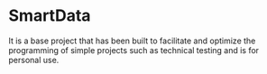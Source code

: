 # SmartData

It is a base project that has been built to facilitate and optimize the programming of simple projects such as technical testing and is for personal use.  
